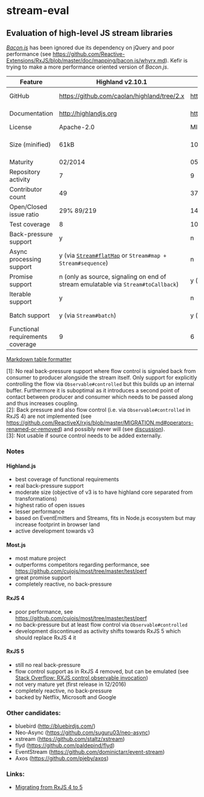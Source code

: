 # stream-eval

## Evaluation of high-level JS stream libraries

[_Bacon.js_](https://baconjs.github.io/) has been ignored due its dependency on jQuery and poor performance (see https://github.com/Reactive-Extensions/RxJS/blob/master/doc/mapping/bacon.js/whyrx.md). Kefir is trying to make a more performance oriented version of _Bacon.js_.

| Feature                          | Highland v2.10.1                                                                                            | Kefir v3.6.1                       | RxJS v4.1.0                                                                                  | RxJS v5.0.2                         | Most.js 1.1.1                                                                                                                                                                                        |
|----------------------------------|-------------------------------------------------------------------------------------------------------------|------------------------------------|----------------------------------------------------------------------------------------------|-------------------------------------|------------------------------------------------------------------------------------------------------------------------------------------------------------------------------------------------------|
| GitHub                           | https://github.com/caolan/highland/tree/2.x                                                                 | https://github.com/rpominov/kefir  | https://github.com/Reactive-Extensions/RxJS                                                  | https://github.com/ReactiveX/RxJS   | https://github.com/cujojs/most                                                                                                                                                                       |
| Documentation                    | http://highlandjs.org                                                                                       | https://rpominov.github.io/kefir/  | https://github.com/Reactive-Extensions/RxJS/tree/master/doc                                  | http://reactivex.io/rxjs/           | https://github.com/cujojs/most/blob/master/docs/api.md                                                                                                                                               |
| License                          | Apache-2.0                                                                                                  | MIT                                | Apache-2.0                                                                                   | Apache-2.0                          | MIT                                                                                                                                                                                                  |
| Size (minified)                  | 61kB                                                                                                        | 10kB                               | 141kB (complete but also support for custom builds), e.g. 78kB (rx.min.js + rx.async.min.js) | 143kB                               | 42kB                                                                                                                                                                                                 |
| Maturity                         | 02/2014                                                                                                     | 05/2014                            | 02/2013                                                                                      | 12/2016                             | 11/2013                                                                                                                                                                                              |
| Repository activity              | 7                                                                                                           | 9                                  | 10                                                                                           | 10                                  | 10                                                                                                                                                                                                   |
| Contributor count                | 49                                                                                                          | 37                                 | 273                                                                                          | 107                                 | 36                                                                                                                                                                                                   |
| Open/Closed issue ratio          | 29% 89/219                                                                                                  | 14% 24/143                         | 24% 185/594                                                                                  | 16% 145/768                         | 16% 26/132                                                                                                                                                                                           |
| Test coverage                    | 8                                                                                                           | 10                                 | 10                                                                                           | 10                                  | 10                                                                                                                                                                                                   |
| Back-pressure support            | y                                                                                                           | n                                  | n<sup>[[1]](#fn1)</sup>                                                                                  | n<sup>[[2]](#fn2)</sup>                         | n                                                                                                                                                                                                    |
| Async processing support         | y (via [`Stream#flatMap`](https://github.com/caolan/highland/issues/290) or `Stream#map + Stream#sequence`) | n                                  | y (via `Observable#flatMap`)                                                                 | y (via `Observable#mergeMap`)       | y (via `stream#concatMap`)                                                                                                                                                                           |
| Promise support                  | n (only as source, signaling on end of stream emulatable via `Stream#toCallback`)                           | y (via `observer#toPromise`)       | y (via `Observable#toPromise`)                                                               | y (via `Observable#toPromise`)      | y                                                                                                                                                                                                    |
| Iterable support                 | y                                                                                                           | n                                  | y (via `Observable.from`)                                                                    | y (via `Observable.from`)<sup>[[3]](#fn3)</sup> | y (via `most.from`)<sup>[[3]](#fn3)</sup>                                                                                                                                                                        |
| Batch support                    | y (via `Stream#batch`)                                                                                      | y (via `observer#bufferWithCount`) | y (via `Observable#bufferWithCount`)                                                         | y (via `Observable#bufferCount`)    | y (pluggable via `stream#transduce` with `transducers.partitionAll` from [transducers-js](http://cognitect-labs.github.io/transducers-js/classes/transducers.html#methods_transducers.partitionAll)) |
| Functional requirements coverage | 9                                                                                                           | 6                                  | 9                                                                                            | 8                                   | 8                                                                                                                                                                                                    |

[Markdown table formatter](http://www.tablesgenerator.com/markdown_tables)

<a name="fn1">[1]</a>: No real back-pressure support where flow control is signaled back from consumer to producer alongside the stream itself. Only support for explicitly controlling the flow via `Observable#controlled` but this builds up an internal buffer. Furthermore it is suboptimal as it introduces a second point of contact between producer and consumer which needs to be passed along and thus increases coupling.  
<a name="fn2">[2]</a>: Back pressure and also flow control (i.e. via `Observable#controlled` in RxJS 4) are not implemented (see https://github.com/ReactiveX/rxjs/blob/master/MIGRATION.md#operators-renamed-or-removed) and possibly never will (see [discussion](https://github.com/ReactiveX/rxjs/issues/71)).  
<a name="fn3">[3]</a>: Not usable if source control needs to be added externally.  

### Notes

#### Highland.js
- best coverage of functional requirements
- real back-pressure support
- moderate size (objective of v3 is to have highland core separated from transformations)
- highest ratio of open issues
- lesser performance
- based on EventEmitters and Streams, fits in Node.js ecosystem but may increase footprint in browser land
- active development towards v3

#### Most.js
- most mature project
- outperforms competitors regarding performance, see https://github.com/cujojs/most/tree/master/test/perf
- great promise support
- completely reactive, no back-pressure

#### RxJS 4
- poor performance, see https://github.com/cujojs/most/tree/master/test/perf
- no back-pressure but at least flow control via `Observable#controlled`
- development discontinued as activity shifts towards RxJS 5 which should replace RxJS 4 it

#### RxJS 5
- still no real back-pressure
- flow control support as in RxJS 4 removed, but can be emulated (see [Stack Overflow: RXJS control observable invocation](http://stackoverflow.com/a/35347136/893797))
- not very mature yet (first release in 12/2016)
- completely reactive, no back-pressure
- backed by Netflix, Microsoft and Google

### Other candidates:

- bluebird (http://bluebirdjs.com/)
- Neo-Async (https://github.com/suguru03/neo-async)
- xstream (https://github.com/staltz/xstream)
- flyd (https://github.com/paldepind/flyd)
- EventStream (https://github.com/dominictarr/event-stream)
- Axos (https://github.com/pjeby/axos)

### Links:

- [Migrating from RxJS 4 to 5](https://github.com/ReactiveX/rxjs/blob/master/MIGRATION.md)
